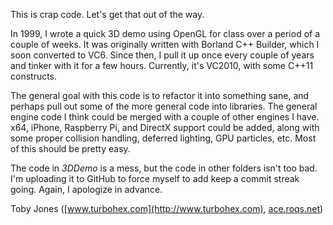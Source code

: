 This is crap code. Let's get that out of the way.

In 1999, I wrote a quick 3D demo using OpenGL for class over a period of a couple
of weeks. It was originally written with Borland C++ Builder, which I soon
converted to VC6. Since then, I pull it up once every couple of years and tinker
with it for a few hours. Currently, it's VC2010, with some C++11 constructs.

The general goal with this code is to refactor it into something sane, and perhaps
pull out some of the more general code into libraries. The general engine code I
think could be merged with a couple of other engines I have. x64, iPhone, Raspberry
Pi, and DirectX support could be added, along with some proper collision handling,
deferred lighting, GPU particles, etc.  Most of this should be pretty easy.

The code in _3DDemo_ is a mess, but the code in other folders isn't too bad. I'm
uploading it to GitHub to force myself to add keep a commit streak going. Again,
I apologize in advance.

Toby Jones \([www.turbohex.com](http://www.turbohex.com), [ace.roqs.net](http://ace.roqs.net)\)
